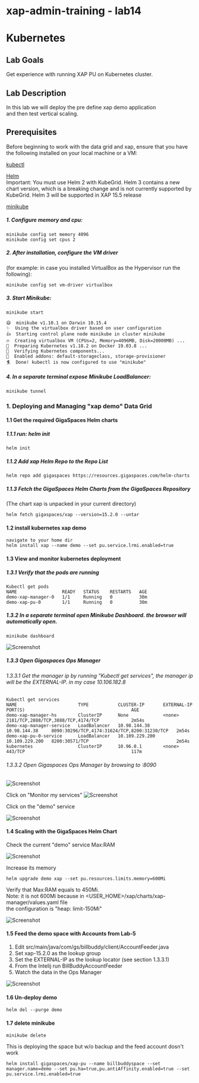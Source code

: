 # xap-admin-training - lab14

# Kubernetes

## Lab Goals

Get experience with running XAP PU on Kubernetes cluster. <br /> 

## Lab Description
In this lab we will deploy the pre define xap demo application <br /> 
and then test vertical scaling. <br />

## Prerequisites
Before beginning to work with the data grid and xap, 
ensure that you have the following installed on your local machine or a VM: <br />

[kubectl](https://kubernetes.io/docs/tasks/tools/install-kubectl/)

[Helm](https://docs.helm.sh/using_helm/#quickstart-guide) <br />
Important: You must use Helm 2 with KubeGrid. 
Helm 3 contains a new chart version, which is a breaking change and is not currently supported by KubeGrid.
Helm 3 will be supported in XAP 15.5 release

[minikube](https://kubernetes.io/docs/setup/minikube/) <br />
##### 1. Configure memory and cpu:

    minikube config set memory 4096
    minikube config set cpus 2
    
##### 2. After installation, configure the VM driver 
(for example: in case you installed VirtualBox as the Hypervisor run the following):

    minikube config set vm-driver virtualbox
    
##### 3. Start Minikube:

    minikube start
    
    😄  minikube v1.10.1 on Darwin 10.15.4
    ✨  Using the virtualbox driver based on user configuration
    👍  Starting control plane node minikube in cluster minikube
    🔥  Creating virtualbox VM (CPUs=2, Memory=4096MB, Disk=20000MB) ...
    🐳  Preparing Kubernetes v1.18.2 on Docker 19.03.8 ...
    🔎  Verifying Kubernetes components...
    🌟  Enabled addons: default-storageclass, storage-provisioner
    🏄  Done! kubectl is now configured to use "minikube"
    
##### 4. In a separate terminal expose Minikube LoadBalancer:
 
    minikube tunnel
    

### 1. Deploying and Managing "xap demo" Data Grid
#### 1.1  Get the required GigaSpaces Helm charts
##### 1.1.1 run: helm init

    helm init

##### 1.1.2 Add xap Helm Repo to the Repo List 
 
    helm repo add gigaspaces https://resources.gigaspaces.com/helm-charts
    
##### 1.1.3 Fetch the GigaSpaces Helm Charts from the GigaSpaces Repository 
(The chart xap is unpacked in your current directory)

    helm fetch gigaspaces/xap --version=15.2.0 --untar
    
#### 1.2  install kubernetes xap demo
    navigate to your home dir
    helm install xap --name demo --set pu.service.lrmi.enabled=true
     
#### 1.3  View and monitor kubernetes deployment
##### 1.3.1 Verify that the pods are running

    Kubectl get pods
    NAME                 READY   STATUS    RESTARTS   AGE
    demo-xap-manager-0   1/1     Running   0          30m
    demo-xap-pu-0        1/1     Running   0          30m

##### 1.3.2 In a separate terminal open Minikube Dashboard. the browser will automatically open.

    minikube dashboard
       
![Screenshot](./Pictures/Picture1.png)

##### 1.3.3 Open Gigaspaces Ops Manager
###### 1.3.3.1 Get the manager ip by running "Kubectl get services", the manager ip will be the EXTERNAL-IP. in my case 10.106.182.8

    Kubectl get services
    NAME                       TYPE           CLUSTER-IP       EXTERNAL-IP      PORT(S)                                        AGE
    demo-xap-manager-hs        ClusterIP      None             <none>           2181/TCP,2888/TCP,3888/TCP,4174/TCP            2m54s
    demo-xap-manager-service   LoadBalancer   10.98.144.38     10.98.144.38     8090:30296/TCP,4174:31624/TCP,8200:31230/TCP   2m54s
    demo-xap-pu-0-service      LoadBalancer   10.109.229.200   10.109.229.200   8200:30571/TCP                                 2m54s
    kubernetes                 ClusterIP      10.96.0.1        <none>           443/TCP                                        117m

                                   

###### 1.3.3.2 Open Gigaspaces Ops Manager by browsing to <EXTERNAL-IP>:8090 

![Screenshot](./Pictures/Picture2.png)

Click on "Monitor my services"
![Screenshot](./Pictures/Picture3.png)

Click on the "demo" service

![Screenshot](./Pictures/Picture4.png)

#### 1.4  Scaling with the GigaSpaces Helm Chart

Check the current "demo" service Max:RAM

![Screenshot](./Pictures/Picture5.png)

Increase its memory

    helm upgrade demo xap --set pu.resources.limits.memory=600Mi
    
Verify that Max:RAM equals to 450Mi. <br />
Note: it is not 600Mi because in <USER_HOME>/xap/charts/xap-manager/values.yaml file <br />
the configuration is "heap: limit-150Mi" <br /> 


![Screenshot](./Pictures/Picture6.png)

#### 1.5  Feed the demo space with Accounts from Lab-5

1. Edit src/main/java/com/gs/billbuddy/client/AccountFeeder.java <br />
2. Set xap-15.2.0 as the lookup group <br />
3. Set the EXTERNAL-IP as the lookup locator (see section 1.3.3.1) <br />
4. From the Intelij run BillBuddyAccountFeeder <br />
5. Watch the data in the Ops Manager <br />

![Screenshot](./Pictures/Picture7.png)

#### 1.6  Un-deploy demo
    helm del --purge demo
    
#### 1.7  delete minikube
    minikube delete
  
  
This is deploying the space but w/o backup and the feed account dosn't work

    helm install gigaspaces/xap-pu --name billbuddyspace --set manager.name=demo --set pu.ha=true,pu.antiAffinity.enabled=true --set pu.service.lrmi.enabled=true
    
    



